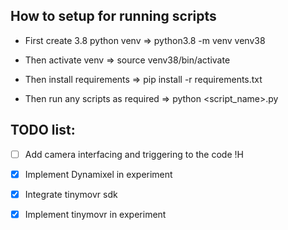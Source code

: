 ## How to setup for running scripts

- First create 3.8 python venv => python3.8 -m venv venv38 

- Then activate venv => source venv38/bin/activate

- Then install requirements => pip install -r requirements.txt

- Then run any scripts as required => python <script_name>.py

## TODO list:

- [ ] Add camera interfacing and triggering to the code !H

- [x] Implement Dynamixel in experiment

- [x] Integrate tinymovr sdk

- [x] Implement tinymovr in experiment

